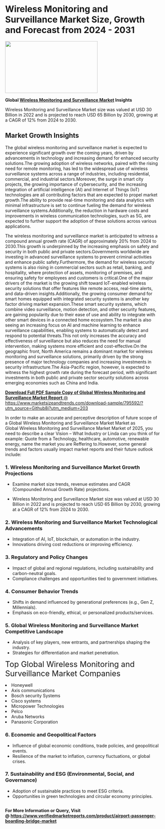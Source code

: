 <H1>Wireless Monitoring and Surveillance Market Size, Growth and Forecast from 2024 - 2031</H1><img class="aligncenter size-medium wp-image-584254" src="https://thirdeyenews.in/wp-content/uploads/2024/09/Global-Market-Research-300x168.jpeg" alt="" width="300" height="168" /><p><strong>Global&nbsp;<a href="https://www.marketsizeandtrends.com/download-sample/795592/?utm_source=Github8j?utm_medium=203">Wireless Monitoring and Surveillance Market</a> Insights</strong></p><p>Wireless Monitoring and Surveillance Market size was valued at USD 30 Billion in 2022 and is projected to reach USD 65 Billion by 2030, growing at a CAGR of 12% from 2024 to 2030.</p><p><h2>Market Growth Insights</h2> <p>The global wireless monitoring and surveillance market is expected to experience significant growth over the coming years, driven by advancements in technology and increasing demand for enhanced security solutions.The growing adoption of wireless networks, paired with the rising need for remote monitoring, has led to the widespread use of wireless surveillance systems across a range of industries, including residential, commercial, and industrial sectors.Moreover, the surge in smart city projects, the growing importance of cybersecurity, and the increasing integration of artificial intelligence (AI) and Internet of Things (IoT) technologies are all contributing factors that are expected to propel market growth.The ability to provide real-time monitoring and data analytics with minimal infrastructure is set to continue fueling the demand for wireless surveillance systems.Additionally, the reduction in hardware costs and improvements in wireless communication technologies, such as 5G, are expected to further support the adoption of these solutions across various applications.</p> <p><a href="#"></a></p> <p>The wireless monitoring and surveillance market is anticipated to witness a compound annual growth rate (CAGR) of approximately 20% from 2024 to 2030.This growth is underpinned by the increasing emphasis on safety and security in both public and private sectors.Governments worldwide are investing in advanced surveillance systems to prevent criminal activities and enhance public safety.Furthermore, the demand for wireless security systems is also rising in commercial sectors such as retail, banking, and hospitality, where protection of assets, monitoring of premises, and ensuring safety for employees and customers is critical.One of the major drivers of the market is the growing shift toward IoT-enabled wireless security solutions that offer features like remote access, real-time alerts, and data-driven insights.Additionally, the growing consumer demand for smart homes equipped with integrated security systems is another key factor driving market expansion.These smart security systems, which combine video surveillance, motion detection, and other security features, are gaining popularity due to their ease of use and ability to integrate with other smart devices in a connected home ecosystem.The market is also seeing an increasing focus on AI and machine learning to enhance surveillance capabilities, enabling systems to automatically detect and respond to potential threats.This not only increases the accuracy and effectiveness of surveillance but also reduces the need for manual intervention, making systems more efficient and cost-effective.On the geographic front, North America remains a dominant market for wireless monitoring and surveillance solutions, primarily driven by the strong presence of major technology companies and increasing investments in security infrastructure.The Asia-Pacific region, however, is expected to witness the highest growth rate during the forecast period, with significant investments in both public and private sector security solutions across emerging economies such as China and India.</p> <p><a href="#"></p><p><span class=""><strong>Download Full PDF Sample Copy of Global Wireless Monitoring and Surveillance Market Report</strong> @ <a href="https://www.marketsizeandtrends.com/download-sample/795592/?utm_source=Github8j?utm_medium=203" target="_blank">https://www.marketsizeandtrends.com/download-sample/795592/?utm_source=Github8j?utm_medium=203</a></span></p><p>In order to make an accurate and perceptive description of future scope of a Global&nbsp;Wireless Monitoring and Surveillance Market Market as Global&nbsp;Wireless Monitoring and Surveillance Market Market of 2025, you need to describe a clear Vision &ndash; What Industry or Linda can you think of for example: Quote from a Technology, healthcare, automotive, renewable energy, name the market you are Reffering to.However, some general trends and factors usually impact market reports and their future outlook include:</p><h3>1.&nbsp;<strong>Wireless Monitoring and Surveillance Market Growth Projections</strong></h3><ul><li>Examine market size trends, revenue estimates and CAGR (Compounded Annual Growth Rate) projections.</li><li><p>Wireless Monitoring and Surveillance Market size was valued at USD 30 Billion in 2022 and is projected to reach USD 65 Billion by 2030, growing at a CAGR of 12% from 2024 to 2030.</p></li></ul><h3>2.&nbsp;<strong>Wireless Monitoring and Surveillance Market Technological Advancements</strong></h3><ul><li>Integration of AI, IoT, blockchain, or automation in the industry.</li><li>Innovations driving cost reductions or improving efficiency.</li></ul><h3>3.&nbsp;<strong>Regulatory and Policy Changes</strong></h3><ul><li>Impact of global and regional regulations, including sustainability and carbon-neutral goals.</li><li>Compliance challenges and opportunities tied to government initiatives.</li></ul><h3>4.&nbsp;<strong>Consumer Behavior Trends</strong></h3><ul><li>Shifts in demand influenced by generational preferences (e.g., Gen Z, Millennials).</li><li>Emphasis on eco-friendly, ethical, or personalized products/services.</li></ul><h3>5.&nbsp;<strong>Global Wireless Monitoring and Surveillance Market Competitive Landscape</strong></h3><ul><li>Analysis of key players, new entrants, and partnerships shaping the industry.</li><li>Strategies for differentiation and market penetration.</li></ul><p data-pm-slice="1 1 []"><span style="color: inherit; font-family: inherit; font-size: 25px;">Top Global Wireless Monitoring and Surveillance Market Companies</span></p><div class="" data-test-id=""><p><li>Honeywell</li><li> Axis communications</li><li> Bosch security Systems</li><li> Cisco systems</li><li> Micropower Technologies</li><li> Pelco</li><li> Aruba Networks</li><li> Panasonic Corporation</li></p></div><h3>6.&nbsp;<strong>Economic and Geopolitical Factors</strong></h3><ul><li>Influence of global economic conditions, trade policies, and geopolitical events.</li><li>Resilience of the market to inflation, currency fluctuations, or global crises.</li></ul><h3>7.&nbsp;<strong>Sustainability and ESG (Environmental, Social, and Governance)</strong></h3><ul><li>Adoption of sustainable practices to meet ESG criteria.</li><li>Opportunities in green technologies and circular economy principles.</li></ul><h2><strong style="font-size: 14px;">For More Information or Query, Visit @&nbsp;</strong><a style="background-color: #ffffff; font-size: 14px;" href="https://www.marketsizeandtrends.com/report/wireless-monitoring-and-surveillance-market/" target="_blank">https://www.verifiedmarketreports.com/product/airport-passenger-boarding-bridge-market</a></h2>